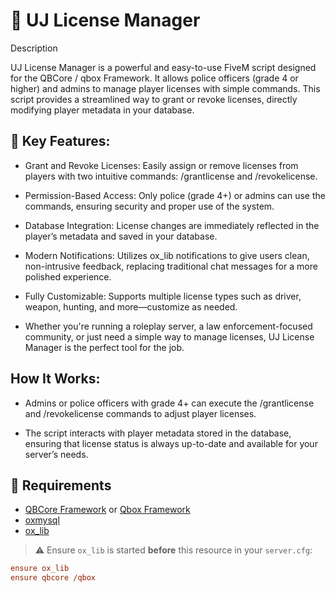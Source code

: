 # 🔐 UJ License Manager

Description

UJ License Manager is a powerful and easy-to-use FiveM script designed for the QBCore / qbox Framework. It allows police officers (grade 4 or higher) and admins to manage player licenses with simple commands. This script provides a streamlined way to grant or revoke licenses, directly modifying player metadata in your database.

## 🚀 Key Features:

- Grant and Revoke Licenses: Easily assign or remove licenses from players with two intuitive commands: /grantlicense and /revokelicense.

- Permission-Based Access: Only police (grade 4+) or admins can use the commands, ensuring security and proper use of the system.

- Database Integration: License changes are immediately reflected in the player’s metadata and saved in your database.

- Modern Notifications: Utilizes ox_lib notifications to give users clean, non-intrusive feedback, replacing traditional chat messages for a more polished experience.

- Fully Customizable: Supports multiple license types such as driver, weapon, hunting, and more—customize as needed.

- Whether you're running a roleplay server, a law enforcement-focused community, or just need a simple way to manage licenses, UJ License Manager is the perfect tool for the job.

## How It Works:

- Admins or police officers with grade 4+ can execute the /grantlicense and /revokelicense commands to adjust player licenses.

- The script interacts with player metadata stored in the database, ensuring that license status is always up-to-date and available for your server’s needs.

## 🧱 Requirements

- [QBCore Framework](https://github.com/qbcore-framework/qb-core) or [Qbox Framework](https://github.com/Qbox-project)
- [oxmysql](https://github.com/overextended/oxmysql)
- [ox_lib](https://github.com/overextended/ox_lib)

> ⚠️ Ensure `ox_lib` is started **before** this resource in your `server.cfg`:
```cfg
ensure ox_lib
ensure qbcore /qbox
